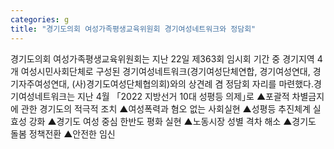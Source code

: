 ```yaml
---
categories: g
title: "경기도의회 여성가족평생교육위원회 경기여성네트워크와 정담회"
---
```

경기도의회 여성가족평생교육위원회는 지난 22일 제363회 임시회 기간 중 경기지역 4개 여성시민사회단체로 구성된 경기여성네트워크(경기여성단체연합, 경기여성연대, 경기자주여성연대, (사)경기도여성단체협의회)와의 상견례 겸 정담회 자리를 마련했다.경기여성네트워크는 지난 4월 「2022 지방선거 10대 성평등 의제&#65379;로 ▲포괄적 차별금지에 관한 경기도의 적극적 조치 ▲여성폭력과 혐오 없는 사회실현 ▲성평등 추진체계 실효성 강화 ▲경기도 여성 중심 한반도 평화 실현 ▲노동시장 성별 격차 해소 ▲경기도 돌봄 정책전환 ▲안전한 임신